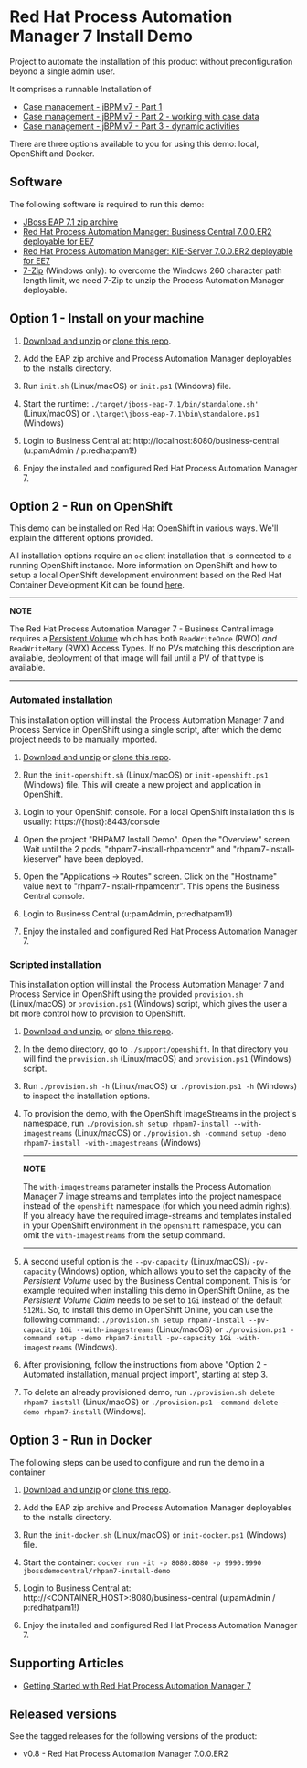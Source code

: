 Red Hat Process Automation Manager 7 Install Demo
=======================================
Project to automate the installation of this product without preconfiguration beyond a single admin user.

It comprises a runnable Installation of 

- [Case management - jBPM v7 - Part 1](http://mswiderski.blogspot.de/2016/10/case-management-jbpm-v7-part-1.html)
- [Case management - jBPM v7 - Part 2 - working with case data](http://mswiderski.blogspot.de/2016/10/case-management-jbpm-v7-part-2-working.html)
- [Case management - jBPM v7 - Part 3 - dynamic activities](http://mswiderski.blogspot.de/2016/10/case-management-jbpm-v7-part-3-dynamic.html)


There are three options available to you for using this demo: local, OpenShift and Docker.

Software
--------
The following software is required to run this demo:
- [JBoss EAP 7.1 zip archive](https://developers.redhat.com/download-manager/file/jboss-eap-7.1.0.zip)
- [Red Hat Process Automation Manager: Business Central 7.0.0.ER2 deployable for EE7](https://upload.wikimedia.org/wikipedia/commons/6/67/Learning_Curve_--_Coming_Soon_Placeholder.png)
- [Red Hat Process Automation Manager: KIE-Server 7.0.0.ER2 deployable for EE7]((https://upload.wikimedia.org/wikipedia/commons/6/67/Learning_Curve_--_Coming_Soon_Placeholder.png))
- [7-Zip](http://www.7-zip.org/download.html) (Windows only): to overcome the Windows 260 character path length limit, we need 7-Zip to unzip the Process Automation Manager deployable.


Option 1 - Install on your machine
----------------------------------
1. [Download and unzip](https://github.com/jbossdemocentral/rhpam7-install-demo/archive/master.zip) or [clone this repo](https://github.com/jbossdemocentral/rhpam7-install-demo.git).

2. Add the EAP zip archive and Process Automation Manager deployables to the installs directory.

3. Run `init.sh` (Linux/macOS) or `init.ps1` (Windows) file.

4. Start the runtime: `./target/jboss-eap-7.1/bin/standalone.sh'` (Linux/macOS) or `.\target\jboss-eap-7.1\bin\standalone.ps1` (Windows)

5. Login to Business Central at: http://localhost:8080/business-central  (u:pamAdmin / p:redhatpam1!)

6. Enjoy the installed and configured Red Hat Process Automation Manager 7.


Option 2 - Run on OpenShift
-----------------------------------------
This demo can be installed on Red Hat OpenShift in various ways. We'll explain the different options provided.

All installation options require an `oc` client installation that is connected to a running OpenShift instance. More information on OpenShift and how to setup a local OpenShift development environment based on the Red Hat Container Development Kit can be found [here](https://developers.redhat.com/products/cdk/overview/).

---
**NOTE**

The Red Hat Process Automation Manager 7 - Business Central image requires a [Persistent Volume](https://docs.openshift.com/container-platform/3.7/architecture/additional_concepts/storage.html) which has both `ReadWriteOnce` (RWO) *and* `ReadWriteMany` (RWX) Access Types. If no PVs matching this description are available, deployment of that image will fail until a PV of that type is available.

---

### Automated installation
This installation option will install the Process Automation Manager 7 and Process Service in OpenShift using a single script, after which the demo project needs to be manually imported.

1. [Download and unzip](https://github.com/jbossdemocentral/rhpam7-install-demo/archive/master.zip) or [clone this repo](https://github.com/jbossdemocentral/rhpam7-install-demo.git).

2. Run the `init-openshift.sh` (Linux/macOS) or `init-openshift.ps1` (Windows) file. This will create a new project and application in OpenShift.

3. Login to your OpenShift console. For a local OpenShift installation this is usually: https://{host}:8443/console

4. Open the project "RHPAM7 Install Demo". Open the "Overview" screen. Wait until the 2 pods, "rhpam7-install-rhpamcentr" and "rhpam7-install-kieserver" have been deployed.

5. Open the "Applications -> Routes" screen. Click on the "Hostname" value next to "rhpam7-install-rhpamcentr". This opens the Business Central console.

6. Login to Business Central (u:pamAdmin, p:redhatpam1!)

7. Enjoy the installed and configured Red Hat Process Automation Manager 7.


### Scripted installation
This installation option will install the Process Automation Manager 7 and Process Service in OpenShift using the provided `provision.sh` (Linux/macOS) or `provision.ps1` (Windows) script, which gives the user a bit more control how to provision to OpenShift.

1. [Download and unzip.](https://github.com/jbossdemocentral/rhpam7-install-demo/archive/master.zip) or [clone this repo](https://github.com/jbossdemocentral/rhpam7-install-demo.git).

2. In the demo directory, go to `./support/openshift`. In that directory you will find the `provision.sh` (Linux/macOS) and `provision.ps1` (Windows) script.

3. Run `./provision.sh -h` (Linux/macOS) or `./provision.ps1 -h` (Windows) to inspect the installation options.

4. To provision the demo, with the OpenShift ImageStreams in the project's namespace, run `./provision.sh setup rhpam7-install --with-imagestreams` (Linux/macOS) or `./provision.sh -command setup -demo rhpam7-install -with-imagestreams` (Windows)

    ---
    **NOTE**

    The `with-imagestreams` parameter installs the Process Automation Manager 7 image streams and templates into the project namespace instead of the `openshift` namespace (for which you need admin rights). If you already have the required image-streams and templates installed in your OpenShift environment in the `openshift` namespace, you can omit the `with-imagestreams` from the setup command.

    ---

5. A second useful option is the `--pv-capacity` (Linux/macOS)/ `-pv-capacity` (Windows) option, which allows you to set the capacity of the _Persistent Volume_ used by the Business Central component. This is for example required when installing this demo in OpenShift Online, as the _Persistent Volume Claim_ needs to be set to `1Gi` instead of the default `512Mi`. So, to install this demo in OpenShift Online, you can use the following command: `./provision.sh setup rhpam7-install --pv-capacity 1Gi --with-imagestreams` (Linux/macOS) or `./provision.ps1 -command setup -demo rhpam7-install -pv-capacity 1Gi -with-imagestreams` (Windows).

6. After provisioning, follow the instructions from above "Option 2 - Automated installation, manual project import", starting at step 3.

7. To delete an already provisioned demo, run `./provision.sh delete rhpam7-install` (Linux/macOS) or `./provision.ps1 -command delete -demo rhpam7-install` (Windows).


Option 3 - Run in Docker
-----------------------------------------
The following steps can be used to configure and run the demo in a container

1. [Download and unzip](https://github.com/jbossdemocentral/rhpam7-install-demo/archive/master.zip) or [clone this repo](https://github.com/jbossdemocentral/rhpam7-install-demo.git).

2. Add the EAP zip archive and Process Automation Manager deployables to the installs directory.

3. Run the `init-docker.sh` (Linux/macOS) or `init-docker.ps1` (Windows) file.

4. Start the container: `docker run -it -p 8080:8080 -p 9990:9990 jbossdemocentral/rhpam7-install-demo`

5. Login to Business Central at: http://&lt;CONTAINER_HOST&gt;:8080/business-central  (u:pamAdmin / p:redhatpam1!)

7. Enjoy the installed and configured Red Hat Process Automation Manager 7.


Supporting Articles
-------------------
- [Getting Started with Red Hat Process Automation Manager 7](https://upload.wikimedia.org/wikipedia/commons/6/67/Learning_Curve_--_Coming_Soon_Placeholder.png)

Released versions
-----------------
See the tagged releases for the following versions of the product:

- v0.8 - Red Hat Process Automation Manager 7.0.0.ER2
